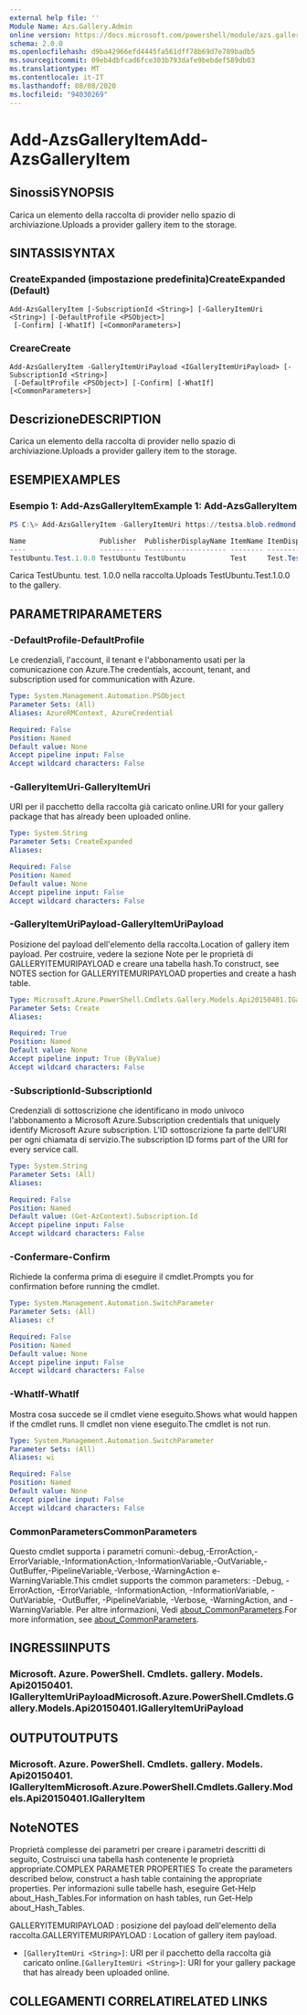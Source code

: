 ```yaml
---
external help file: ''
Module Name: Azs.Gallery.Admin
online version: https://docs.microsoft.com/powershell/module/azs.gallery.admin/add-azsgalleryitem
schema: 2.0.0
ms.openlocfilehash: d9ba42966efd4445fa561dff78b69d7e789badb5
ms.sourcegitcommit: 09eb4dbfcad6fce303b793dafe9bebdef589db03
ms.translationtype: MT
ms.contentlocale: it-IT
ms.lasthandoff: 08/08/2020
ms.locfileid: "94030269"
---
```

# <span data-ttu-id="fc299-101">Add-AzsGalleryItem</span><span class="sxs-lookup"><span data-stu-id="fc299-101">Add-AzsGalleryItem</span></span>

## <span data-ttu-id="fc299-102">Sinossi</span><span class="sxs-lookup"><span data-stu-id="fc299-102">SYNOPSIS</span></span>
<span data-ttu-id="fc299-103">Carica un elemento della raccolta di provider nello spazio di archiviazione.</span><span class="sxs-lookup"><span data-stu-id="fc299-103">Uploads a provider gallery item to the storage.</span></span>

## <span data-ttu-id="fc299-104">SINTASSI</span><span class="sxs-lookup"><span data-stu-id="fc299-104">SYNTAX</span></span>

### <span data-ttu-id="fc299-105">CreateExpanded (impostazione predefinita)</span><span class="sxs-lookup"><span data-stu-id="fc299-105">CreateExpanded (Default)</span></span>
```
Add-AzsGalleryItem [-SubscriptionId <String>] [-GalleryItemUri <String>] [-DefaultProfile <PSObject>]
 [-Confirm] [-WhatIf] [<CommonParameters>]
```

### <span data-ttu-id="fc299-106">Creare</span><span class="sxs-lookup"><span data-stu-id="fc299-106">Create</span></span>
```
Add-AzsGalleryItem -GalleryItemUriPayload <IGalleryItemUriPayload> [-SubscriptionId <String>]
 [-DefaultProfile <PSObject>] [-Confirm] [-WhatIf] [<CommonParameters>]
```

## <span data-ttu-id="fc299-107">Descrizione</span><span class="sxs-lookup"><span data-stu-id="fc299-107">DESCRIPTION</span></span>
<span data-ttu-id="fc299-108">Carica un elemento della raccolta di provider nello spazio di archiviazione.</span><span class="sxs-lookup"><span data-stu-id="fc299-108">Uploads a provider gallery item to the storage.</span></span>

## <span data-ttu-id="fc299-109">ESEMPI</span><span class="sxs-lookup"><span data-stu-id="fc299-109">EXAMPLES</span></span>

### <span data-ttu-id="fc299-110">Esempio 1: Add-AzsGalleryItem</span><span class="sxs-lookup"><span data-stu-id="fc299-110">Example 1: Add-AzsGalleryItem</span></span>
```powershell
PS C:\> Add-AzsGalleryItem -GalleryItemUri https://testsa.blob.redmond.ext-n35r1010.masd.stbtest.microsoft.com/testsc/TestUbuntu.Test.1.0.0.azpkg

Name                  Publisher  PublisherDisplayName ItemName ItemDisplayName       Version Summary
----                  ---------  -------------------- -------- ---------------       ------- -------
TestUbuntu.Test.1.0.0 TestUbuntu TestUbuntu           Test     Test.TestUbuntu.1.0.0 1.0.0   Create a simple VM

```

<span data-ttu-id="fc299-111">Carica TestUbuntu. test. 1.0.0 nella raccolta.</span><span class="sxs-lookup"><span data-stu-id="fc299-111">Uploads TestUbuntu.Test.1.0.0 to the gallery.</span></span>

## <span data-ttu-id="fc299-112">PARAMETRI</span><span class="sxs-lookup"><span data-stu-id="fc299-112">PARAMETERS</span></span>

### <span data-ttu-id="fc299-113">-DefaultProfile</span><span class="sxs-lookup"><span data-stu-id="fc299-113">-DefaultProfile</span></span>
<span data-ttu-id="fc299-114">Le credenziali, l'account, il tenant e l'abbonamento usati per la comunicazione con Azure.</span><span class="sxs-lookup"><span data-stu-id="fc299-114">The credentials, account, tenant, and subscription used for communication with Azure.</span></span>

```yaml
Type: System.Management.Automation.PSObject
Parameter Sets: (All)
Aliases: AzureRMContext, AzureCredential

Required: False
Position: Named
Default value: None
Accept pipeline input: False
Accept wildcard characters: False

```

### <span data-ttu-id="fc299-115">-GalleryItemUri</span><span class="sxs-lookup"><span data-stu-id="fc299-115">-GalleryItemUri</span></span>
<span data-ttu-id="fc299-116">URI per il pacchetto della raccolta già caricato online.</span><span class="sxs-lookup"><span data-stu-id="fc299-116">URI for your gallery package that has already been uploaded online.</span></span>

```yaml
Type: System.String
Parameter Sets: CreateExpanded
Aliases:

Required: False
Position: Named
Default value: None
Accept pipeline input: False
Accept wildcard characters: False

```

### <span data-ttu-id="fc299-117">-GalleryItemUriPayload</span><span class="sxs-lookup"><span data-stu-id="fc299-117">-GalleryItemUriPayload</span></span>
<span data-ttu-id="fc299-118">Posizione del payload dell'elemento della raccolta.</span><span class="sxs-lookup"><span data-stu-id="fc299-118">Location of gallery item payload.</span></span>
<span data-ttu-id="fc299-119">Per costruire, vedere la sezione Note per le proprietà di GALLERYITEMURIPAYLOAD e creare una tabella hash.</span><span class="sxs-lookup"><span data-stu-id="fc299-119">To construct, see NOTES section for GALLERYITEMURIPAYLOAD properties and create a hash table.</span></span>

```yaml
Type: Microsoft.Azure.PowerShell.Cmdlets.Gallery.Models.Api20150401.IGalleryItemUriPayload
Parameter Sets: Create
Aliases:

Required: True
Position: Named
Default value: None
Accept pipeline input: True (ByValue)
Accept wildcard characters: False

```

### <span data-ttu-id="fc299-120">-SubscriptionId</span><span class="sxs-lookup"><span data-stu-id="fc299-120">-SubscriptionId</span></span>
<span data-ttu-id="fc299-121">Credenziali di sottoscrizione che identificano in modo univoco l'abbonamento a Microsoft Azure.</span><span class="sxs-lookup"><span data-stu-id="fc299-121">Subscription credentials that uniquely identify Microsoft Azure subscription.</span></span>
<span data-ttu-id="fc299-122">L'ID sottoscrizione fa parte dell'URI per ogni chiamata di servizio.</span><span class="sxs-lookup"><span data-stu-id="fc299-122">The subscription ID forms part of the URI for every service call.</span></span>

```yaml
Type: System.String
Parameter Sets: (All)
Aliases:

Required: False
Position: Named
Default value: (Get-AzContext).Subscription.Id
Accept pipeline input: False
Accept wildcard characters: False

```

### <span data-ttu-id="fc299-123">-Confermare</span><span class="sxs-lookup"><span data-stu-id="fc299-123">-Confirm</span></span>
<span data-ttu-id="fc299-124">Richiede la conferma prima di eseguire il cmdlet.</span><span class="sxs-lookup"><span data-stu-id="fc299-124">Prompts you for confirmation before running the cmdlet.</span></span>

```yaml
Type: System.Management.Automation.SwitchParameter
Parameter Sets: (All)
Aliases: cf

Required: False
Position: Named
Default value: None
Accept pipeline input: False
Accept wildcard characters: False

```

### <span data-ttu-id="fc299-125">-WhatIf</span><span class="sxs-lookup"><span data-stu-id="fc299-125">-WhatIf</span></span>
<span data-ttu-id="fc299-126">Mostra cosa succede se il cmdlet viene eseguito.</span><span class="sxs-lookup"><span data-stu-id="fc299-126">Shows what would happen if the cmdlet runs.</span></span>
<span data-ttu-id="fc299-127">Il cmdlet non viene eseguito.</span><span class="sxs-lookup"><span data-stu-id="fc299-127">The cmdlet is not run.</span></span>

```yaml
Type: System.Management.Automation.SwitchParameter
Parameter Sets: (All)
Aliases: wi

Required: False
Position: Named
Default value: None
Accept pipeline input: False
Accept wildcard characters: False

```

### <span data-ttu-id="fc299-128">CommonParameters</span><span class="sxs-lookup"><span data-stu-id="fc299-128">CommonParameters</span></span>
<span data-ttu-id="fc299-129">Questo cmdlet supporta i parametri comuni:-debug,-ErrorAction,-ErrorVariable,-InformationAction,-InformationVariable,-OutVariable,-OutBuffer,-PipelineVariable,-Verbose,-WarningAction e-WarningVariable.</span><span class="sxs-lookup"><span data-stu-id="fc299-129">This cmdlet supports the common parameters: -Debug, -ErrorAction, -ErrorVariable, -InformationAction, -InformationVariable, -OutVariable, -OutBuffer, -PipelineVariable, -Verbose, -WarningAction, and -WarningVariable.</span></span> <span data-ttu-id="fc299-130">Per altre informazioni, Vedi [about_CommonParameters](http://go.microsoft.com/fwlink/?LinkID=113216).</span><span class="sxs-lookup"><span data-stu-id="fc299-130">For more information, see [about_CommonParameters](http://go.microsoft.com/fwlink/?LinkID=113216).</span></span>

## <span data-ttu-id="fc299-131">INGRESSI</span><span class="sxs-lookup"><span data-stu-id="fc299-131">INPUTS</span></span>

### <span data-ttu-id="fc299-132">Microsoft. Azure. PowerShell. Cmdlets. gallery. Models. Api20150401. IGalleryItemUriPayload</span><span class="sxs-lookup"><span data-stu-id="fc299-132">Microsoft.Azure.PowerShell.Cmdlets.Gallery.Models.Api20150401.IGalleryItemUriPayload</span></span>

## <span data-ttu-id="fc299-133">OUTPUT</span><span class="sxs-lookup"><span data-stu-id="fc299-133">OUTPUTS</span></span>

### <span data-ttu-id="fc299-134">Microsoft. Azure. PowerShell. Cmdlets. gallery. Models. Api20150401. IGalleryItem</span><span class="sxs-lookup"><span data-stu-id="fc299-134">Microsoft.Azure.PowerShell.Cmdlets.Gallery.Models.Api20150401.IGalleryItem</span></span>



## <span data-ttu-id="fc299-135">Note</span><span class="sxs-lookup"><span data-stu-id="fc299-135">NOTES</span></span>

<span data-ttu-id="fc299-136">Proprietà complesse dei parametri per creare i parametri descritti di seguito, Costruisci una tabella hash contenente le proprietà appropriate.</span><span class="sxs-lookup"><span data-stu-id="fc299-136">COMPLEX PARAMETER PROPERTIES To create the parameters described below, construct a hash table containing the appropriate properties.</span></span> <span data-ttu-id="fc299-137">Per informazioni sulle tabelle hash, eseguire Get-Help about_Hash_Tables.</span><span class="sxs-lookup"><span data-stu-id="fc299-137">For information on hash tables, run Get-Help about_Hash_Tables.</span></span>

<span data-ttu-id="fc299-138">GALLERYITEMURIPAYLOAD <IGalleryItemUriPayload> : posizione del payload dell'elemento della raccolta.</span><span class="sxs-lookup"><span data-stu-id="fc299-138">GALLERYITEMURIPAYLOAD <IGalleryItemUriPayload>: Location of gallery item payload.</span></span>
  - <span data-ttu-id="fc299-139">`[GalleryItemUri <String>]`: URI per il pacchetto della raccolta già caricato online.</span><span class="sxs-lookup"><span data-stu-id="fc299-139">`[GalleryItemUri <String>]`: URI for your gallery package that has already been uploaded online.</span></span>

## <span data-ttu-id="fc299-140">COLLEGAMENTI CORRELATI</span><span class="sxs-lookup"><span data-stu-id="fc299-140">RELATED LINKS</span></span>

